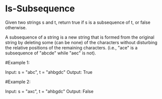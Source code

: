 # Is-Subsequence

Given two strings s and t, return true if s is a subsequence of t, or false otherwise.

A subsequence of a string is a new string that is formed from the original string by deleting some (can be none) of the characters without disturbing the relative positions of the remaining characters. (i.e., "ace" is a subsequence of "abcde" while "aec" is not).

 

#Example 1:

Input: s = "abc", t = "ahbgdc"
Output: True


#Example 2:

Input: s = "axc", t = "ahbgdc"
Output: False
